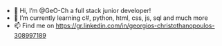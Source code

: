 - 👋 Hi, I’m @GeO-Ch a full stack junior developer!
- 🌱 I’m currently learning c#, python, html, css, js, sql and much more
- 📫 Find me on https://gr.linkedin.com/in/georgios-christothanopoulos-308997189

<!---
GeO-Ch/GeO-Ch is a ✨ special ✨ repository because its `README.md` (this file) appears on your GitHub profile.
You can click the Preview link to take a look at your changes.
--->
